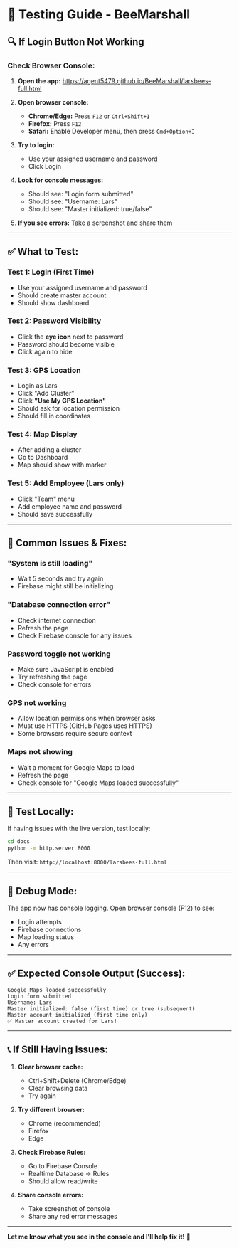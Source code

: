 # 🧪 Testing Guide - BeeMarshall

## 🔍 **If Login Button Not Working**

### **Check Browser Console:**

1. **Open the app:** https://agent5479.github.io/BeeMarshall/larsbees-full.html

2. **Open browser console:**
   - **Chrome/Edge:** Press `F12` or `Ctrl+Shift+I`
   - **Firefox:** Press `F12`
   - **Safari:** Enable Developer menu, then press `Cmd+Option+I`

3. **Try to login:**
   - Use your assigned username and password
   - Click Login

4. **Look for console messages:**
   - Should see: "Login form submitted"
   - Should see: "Username: Lars"
   - Should see: "Master initialized: true/false"

5. **If you see errors:** Take a screenshot and share them

---

## ✅ **What to Test:**

### **Test 1: Login (First Time)**
- Use your assigned username and password
- Should create master account
- Should show dashboard

### **Test 2: Password Visibility**
- Click the **eye icon** next to password
- Password should become visible
- Click again to hide

### **Test 3: GPS Location**
- Login as Lars
- Click "Add Cluster"
- Click **"Use My GPS Location"**
- Should ask for location permission
- Should fill in coordinates

### **Test 4: Map Display**
- After adding a cluster
- Go to Dashboard
- Map should show with marker

### **Test 5: Add Employee (Lars only)**
- Click "Team" menu
- Add employee name and password
- Should save successfully

---

## 🐛 **Common Issues & Fixes:**

### **"System is still loading"**
- Wait 5 seconds and try again
- Firebase might still be initializing

### **"Database connection error"**
- Check internet connection
- Refresh the page
- Check Firebase console for any issues

### **Password toggle not working**
- Make sure JavaScript is enabled
- Try refreshing the page
- Check console for errors

### **GPS not working**
- Allow location permissions when browser asks
- Must use HTTPS (GitHub Pages uses HTTPS)
- Some browsers require secure context

### **Maps not showing**
- Wait a moment for Google Maps to load
- Refresh the page
- Check console for "Google Maps loaded successfully"

---

## 🔧 **Test Locally:**

If having issues with the live version, test locally:

```bash
cd docs
python -m http.server 8000
```

Then visit: `http://localhost:8000/larsbees-full.html`

---

## 📝 **Debug Mode:**

The app now has console logging. Open browser console (F12) to see:
- Login attempts
- Firebase connections
- Map loading status
- Any errors

---

## ✅ **Expected Console Output (Success):**

```
Google Maps loaded successfully
Login form submitted
Username: Lars
Master initialized: false (first time) or true (subsequent)
Master account initialized (first time only)
✅ Master account created for Lars!
```

---

## 📞 **If Still Having Issues:**

1. **Clear browser cache:**
   - Ctrl+Shift+Delete (Chrome/Edge)
   - Clear browsing data
   - Try again

2. **Try different browser:**
   - Chrome (recommended)
   - Firefox
   - Edge

3. **Check Firebase Rules:**
   - Go to Firebase Console
   - Realtime Database → Rules
   - Should allow read/write

4. **Share console errors:**
   - Take screenshot of console
   - Share any red error messages

---

**Let me know what you see in the console and I'll help fix it!** 🔧

